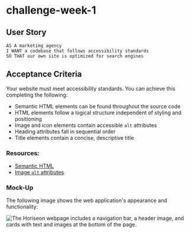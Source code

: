 <!-- @format -->

# challenge-week-1

## User Story

```
AS A marketing agency
I WANT a codebase that follows accessibility standards
SO THAT our own site is optimized for search engines
```

## Acceptance Criteria

Your website must meet accessibility standards. You can achieve this completing the following:

- Semantic HTML elements can be found throughout the source code
- HTML elements follow a logical structure independent of styling and positioning
- Image and icon elements contain accessible `alt` attributes
- Heading attributes fall in sequential order
- Title elements contain a concise, descriptive title

### Resources:

- [Semantic HTML](https://www.w3schools.com/html/html5_semantic_elements.asp)
- [Image `alt` attributes](https://www.w3schools.com/tags/att_img_alt.asp)

### Mock-Up

The following image shows the web application's appearance and functionality:

![The Horiseon webpage includes a navigation bar, a header image, and cards with text and images at the bottom of the page.](Assets/01-html-css-git-challenge-demo.png)
